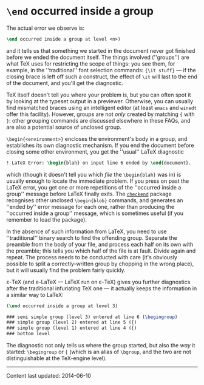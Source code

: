 # `\end` occurred inside a group

The actual error we observe is:
```latex
\end occurred inside a group at level <n>) 
```
and it tells us that something we started in the document never got
finished before we ended the document itself.  The things involved
(''groups'') are what TeX uses for restricting the scope of things:
you see them, for example, in the ''traditional'' font selection
commands: `{\it stuff}`&nbsp;&mdash; if the closing brace is left off such a
construct, the effect of `\it` will last to the end of the document,
and you'll get the diagnostic.

TeX itself doesn't tell you where your problem is, but you can
often spot it by looking at the typeset output in a previewer.
Otherwise, you can usually find mismatched braces using an intelligent
editor (at least `emacs` and `winedt` offer this facility).
However, groups are not _only_ created by matching
`{` with `}`:
other grouping commands are discussed elsewhere in these FAQs,
and are also a potential source of unclosed group.

`\begin{<environment>}` encloses the environment's body
in a group, and establishes its own diagnostic mechanism.  If you end
the document before closing some other environment, you get the
''usual'' LaTeX diagnostic
```latex
! LaTeX Error: \begin{blah} on input line 6 ended by \end{document}.
```
which (though it doesn't tell you which _file_ the
`\begin{blah}` was in) is usually enough to locate the
immediate problem.  If you press on past the LaTeX error, you get
one or more repetitions of the ''occurred inside a group'' message
before LaTeX finally exits.  The [`checkend`](http://ctan.org/pkg/checkend) package
recognises other unclosed `\begin{blob}` commands, and
generates an ''ended by'' error message for each one, rather than
producing the ''occurred inside a group'' message, which is sometimes
useful (if you remember to load the package).

In the absence of such information from LaTeX, you need to use
''traditional'' binary search to find the offending group.  Separate
the preamble from the body of your file, and process each half on its
own with the preamble; this tells you which half of the file is at
fault.  Divide again and repeat.  The process needs to be conducted
with care (it's obviously possible to split a correctly-written group
by chopping in the wrong place), but it will usually find the problem
fairly quickly.

&epsilon;-TeX (and e-LaTeX&nbsp;&mdash; LaTeX run on &epsilon;-TeX) gives you
further diagnostics after the traditional infuriating TeX one&nbsp;&mdash; it
actually keeps the information in a similar way to LaTeX:
<!-- {% raw %} -->
```latex
(\end occurred inside a group at level 3)

### semi simple group (level 3) entered at line 6 (\begingroup)
### simple group (level 2) entered at line 5 ({)
### simple group (level 1) entered at line 4 ({)
### bottom level
```
<!-- {% endraw %} -->
The diagnostic not only tells us where the group started, but also the
_way_ it started: `\begingroup` or `{` (which is an alias of
`\bgroup`, and the two are not  distinguishable at the TeX-engine
level).


----

Content last updated: 2014-06-10
